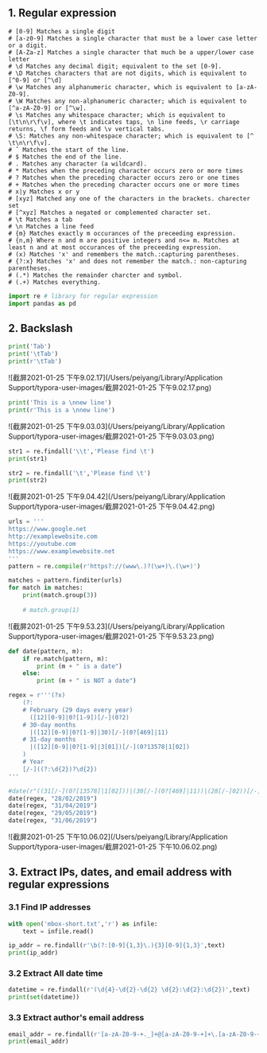 ## 1. Regular expression

```
# [0-9] Matches a single digit
# [a-z0-9] Matches a single character that must be a lower case letter or a digit.
# [A-Za-z] Matches a single character that much be a upper/lower case letter
# \d Matches any decimal digit; equivalent to the set [0-9].
# \D Matches characters that are not digits, which is equivalent to [^0-9] or [^\d]
# \w Matches any alphanumeric character, which is equivalent to [a-zA-Z0-9].
# \W Matches any non-alphanumeric character; which is equivalent to [^a-zA-Z0-9] or [^\w].
# \s Matches any whitespace character; which is equivalent to [\t\n\r\f\v], where \t indicates taps, \n line feeds, \r carriage returns, \f form feeds and \v vertical tabs.
# \S: Matches any non-whitespace character; which is equivalent to [^ \t\n\r\f\v].
# ˆ Matches the start of the line.
# $ Matches the end of the line.
# . Matches any character (a wildcard).
# * Matches when the preceding character occurs zero or more times
# ? Matches when the preceding character occurs zero or one times
# + Matches when the preceding character occurs one or more times
# x|y Matches x or y
# [xyz] Matched any one of the characters in the brackets. charecter set
# [^xyz] Matches a negated or complemented character set.
# \t Matches a tab
# \n Matches a line feed
# {m} Matches exactly m occurances of the preceeding expression.
# {n,m} Where n and m are positive integers and n<= m. Matches at least n and at most occurances of the preceeding expression.
# (x) Matches 'x' and remembers the match.:capturing parentheses.
# {?:x} Matches 'x' and does not remember the match.: non-capturing parentheses.
# (.*) Matches the remainder charcter and symbol.
# (.+) Matches everything.

```

```python
import re # library for regular expression
import pandas as pd
```

## 2. Backslash

```python
print('Tab')
print('\tTab')
print(r'\tTab')
```

![截屏2021-01-25 下午9.02.17](/Users/peiyang/Library/Application Support/typora-user-images/截屏2021-01-25 下午9.02.17.png)

```python
print('This is a \nnew line')
print(r'This is a \nnew line')
```

![截屏2021-01-25 下午9.03.03](/Users/peiyang/Library/Application Support/typora-user-images/截屏2021-01-25 下午9.03.03.png)

```python
str1 = re.findall('\\t','Please find \t')
print(str1)

str2 = re.findall('\t','Please find \t')
print(str2)
```

![截屏2021-01-25 下午9.04.42](/Users/peiyang/Library/Application Support/typora-user-images/截屏2021-01-25 下午9.04.42.png)

```python
urls = '''
https://www.google.net
http://examplewebsite.com
https://youtube.com
https://www.examplewebsite.net
'''
pattern = re.compile(r'https?://(www\.)?(\w+)\.(\w+)')

matches = pattern.finditer(urls)
for match in matches:
    print(match.group(3))
    
    # match.group(1)
```

![截屏2021-01-25 下午9.53.23](/Users/peiyang/Library/Application Support/typora-user-images/截屏2021-01-25 下午9.53.23.png)

```python
def date(pattern, m):
    if re.match(pattern, m):
        print (m + " is a date")
    else:
        print (m + " is NOT a date")
```

```python
regex = r'''(?x)
    (?:
    # February (29 days every year)
      ([12][0-9]|0?[1-9])[/-](0?2)
    # 30-day months
      |([12][0-9]|0?[1-9]|30)[/-](0?[469]|11)
    # 31-day months
      |([12][0-9]|0?[1-9]|3[01])[/-](0?13578|1[02])
    ) 
    # Year
    [/-]((?:\d{2})?\d{2})
'''
```

```python
#date(r"((31[/-](0?[13578]|1[02]))|(30[/-](0?[469]|11))|(28[/-]02))[/-]((?:\d{2})?\d{2})", "28/02/2019")
date(regex, "28/02/2019")
date(regex, "31/04/2019")
date(regex, "29/05/2019")
date(regex, "31/06/2019")
```

![截屏2021-01-25 下午10.06.02](/Users/peiyang/Library/Application Support/typora-user-images/截屏2021-01-25 下午10.06.02.png)

## 3. Extract IPs, dates, and email address with regular expressions

### 3.1 Find IP addresses

```python
with open('mbox-short.txt','r') as infile:
    text = infile.read()
```

```python
ip_addr = re.findall(r'\b(?:[0-9]{1,3}\.){3}[0-9]{1,3}',text)
print(ip_addr)
```

### 3.2 Extract All date time

```python
datetime = re.findall(r'(\d{4}-\d{2}-\d{2} \d{2}:\d{2}:\d{2})',text)
print(set(datetime))
```

### 3.3 Extract author's email address

```python
email_addr = re.findall(r'[a-zA-Z0-9-+._]+@[a-zA-Z0-9-+]+\.[a-zA-Z0-9-+.]+',text)
print(email_addr)
```











